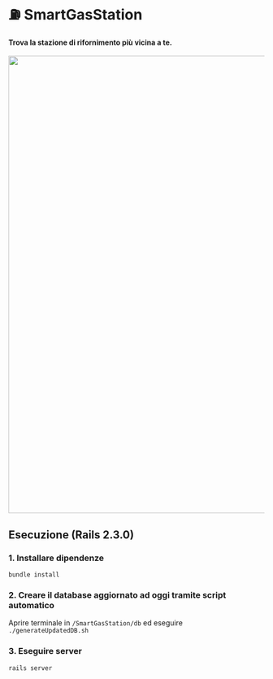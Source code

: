 # **⛽ SmartGasStation**

#### Trova la stazione di rifornimento più vicina a te.

<p align="center">
  <img src="Documenti/img.png" width="900" />
</p>



## Esecuzione (Rails 2.3.0)

### 1. Installare **dipendenze**

`bundle install`

### 2. **Creare** il database **aggiornato** ad oggi tramite script automatico 

Aprire terminale in `/SmartGasStation/db` ed eseguire `./generateUpdatedDB.sh`


### 3. Eseguire **server**

`rails server` 

